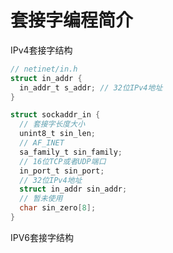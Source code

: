 # 套接字编程简介

IPv4套接字结构

```c
// netinet/in.h
struct in_addr {
  in_addr_t s_addr; // 32位IPv4地址
}

struct sockaddr_in {
  // 套接字长度大小
  unint8_t sin_len;
  // AF_INET
  sa_family_t sin_family;
  // 16位TCP或者UDP端口
  in_port_t sin_port;
  // 32位IPv4地址
  struct in_addr sin_addr;
  // 暂未使用
  char sin_zero[8];
}
```

IPV6套接字结构

```c

```
